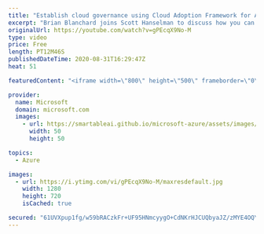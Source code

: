 ```yaml
---
title: "Establish cloud governance using Cloud Adoption Framework for Azure | Azure Friday"
excerpt: "Brian Blanchard joins Scott Hanselman to discuss how you can unblock your cloud adoption efforts using the Cloud Adoption Framework governance methodology. This agile, iterative methodology enables governance maturity without impeding migration or innovation.  0:00 - Overview 0:23 - What is cloud governance?"
originalUrl: https://youtube.com/watch?v=gPEcqX9No-M
type: video
price: Free
length: PT12M46S
publishedDateTime: 2020-08-31T16:29:47Z
heat: 51

featuredContent: "<iframe width=\"800\" height=\"500\" frameborder=\"0\" src=\"https://www.youtube.com/embed/gPEcqX9No-M\" allow=\"accelerometer; autoplay; encrypted-media; gyroscope; picture-in-picture\" allowfullscreen></iframe>"

provider:
  name: Microsoft
  domain: microsoft.com
  images:
    - url: https://smartableai.github.io/microsoft-azure/assets/images/organizations/microsoft.com-50x50.jpg
      width: 50
      height: 50

topics:
  - Azure

images:
  - url: https://i.ytimg.com/vi/gPEcqX9No-M/maxresdefault.jpg
    width: 1280
    height: 720
    isCached: true

secured: "61UVXpup1fg/w59bRACzkFr+UF95HNmcyygO+CdNKrHJCUQbyaJZ/zMYE4OQYEx16EbN69FdP2zSqkly2B6rKcJ43ZAtjTs3BCwPoYr+kEVMZd1fRLm6ITznb1isE1RENjqC3QsSyaY4KdMK8GCRf7473P0h+Sp44BHN3nEfdE87y6Cl1vYliUDNCJKiTJLNKNtEcHlzf5YNWcz/9RCsb2so5Nt4kWwS2gkaASz+JcU0Ks0d8bduO96bpU+JV1OdIYqCpePw6lFFtAPK4kPcDkkrjSIvs1DgqRd6ZrAsit/x9jxcPDLYkjEtuGTxD9inPiFxZ0HTpfnu6WLde54lGvGfsexlbinULurjYCSHyCaMeDslL8EJPwKrcrk8oMyTVdv2u//Zk7W/EvkJEPJusFY+zW35pv66+6xFGhA7WJk=;b6+fco/SdfQL6zRsZJKiqg=="
---
```


